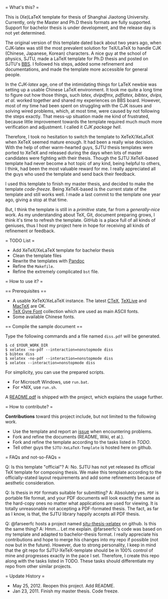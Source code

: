 = What's this? =

This is (Xe)LaTeX template for thesis of Shanghai Jiaotong University. Currently, only the Master and Ph.D thesis formats are fully supported. Support for bachelor thesis is under development, and the release day is not yet determined. 

The original version of this template dated back about two years ago, when CJK-latex was still the most prevalent solution for TeX/LaTeX to handle CJK (Chinese, Japanese, Korean) characters. A nice guy at the school of physics, SJTU, made a LaTeX template for Ph.D thesis and posted on SJTU's [BBS](https://bbs.sjtu.edu.cn/bbsdoc?board=TeX_LaTeX). I followed his steps, added some refinement and documentations, and made the template more accessible for general people.

In the *CJK-latex* age, one of the intimidating things for LaTeX newbie was setting up a usable Chinese LaTeX environment. It took me quite a long time to figure out how those things, such *latex, dvipdfmx, pdflatex, bibtex, dvips, et al.* worked together and shared my experiences on BBS board. However, most of my time had been spent on struggling with the CJK issues and solving wired problems, which, at most time, were caused by not following the steps exactly. That mess-up situation made me kind of frustrated, because little improvement towards the template required much much more verification and adjustment. I called it *CJK package hell*.

Therefore, I took no hesitation to switch the template to XeTeX/XeLaTeX when XeTeX seemed mature enough. It had been a really wise decision. With the help of other warm-hearted guys, SJTU thesis templates were ported to XeTeX and released during the days when lots of master candidates were fighting with their thesis. Though the SJTU XeTeX-based template had never become a hot topic of any kind, being helpful to others, I think, had been the most valuable reward for me. I really appreciated all the guys who used the template and send back their feedback.

I used this template to finish my master thesis, and decided to make the template *code-freeze*. Being XeTeX-based is the current state of the template and still works well. I made a last commit to the template one year ago, giving a stop at that time.

But, I think the template is still in a *primitive* state, far from a *generally-nice* work. As my understanding about TeX, Git, document preparing grows, I think it's time to refresh the template. GitHub is a place full of all kinds of geniuses, thus I host my project here in hope for receiving all kinds of refinement or feedback. 

= TODO List =
* Add XeTeX/XeLaTeX template for bachelor thesis
* Clean the template files
* Rewrite the templates with [Pandoc](http://johnmacfarlane.net/pandoc/)
* Refine the ```Makefile```.
* Refine the extremely complicated ```bst``` file.

= How to use it? =

== Prerequisites ==

* A usable XeTeX/XeLaTeX instance. The latest [CTeX], [TeXLive] and [MacTeX] are OK.
* [TeX Gyre Font] collection which are used as main ASCII fonts.
* Some available Chinese fonts. 

== Compile the sample document ==

Type the following commands and a file named ```diss.pdf``` will be generated.

	$ cd $YOUR_WORK_DIR
	$ xelatex -no-pdf --interaction=nonstopmode diss
	$ bibtex diss
	$ xelatex -no-pdf --interaction=nonstopmode diss
	$ xelatex --interaction=nonstopmode diss
 
For simplicity, you can use the prepared scripts.

* For Microsoft Windows, use ```run.bat```.
* For *NIX, use ```run.sh```.

A [README.pdf] is shipped with the project, which explains the usage further.

= How to contribute? =

**Contributions** toward this project include, but not limited to the following work. 

* Use the template and report an [issue] when encountering problems.
* Fork and refine the documents (README, Wiki, et al.).
* Fork and refine the template according to the tasks listed in *TODO*.
* Tell other guys the ```SJTU-XeLaTeX-Template``` is hosted here on github. 

= FAQs and not-so-FAQs =

Q: Is this template "official"?
A: No. SJTU has not yet released its official TeX template for composing thesis. We make this template according to the officially-stated layout requirements and add some refinements because of aesthetic consideration.

Q: Is thesis in ```PDF``` formats suitable for submitting?
A: Absolutely yes. ```PDF``` is portable file format, and your PDF documents will look exactly the same as the hard-copy ones no matter what applications are used for viewing. It is totally unreasonable not accepting a PDF-formated thesis. The fact, as far as I know, is that, the SJTU library happily accepts all PDF thesis.

Q: @farseerfc hosts a project named [sjtu-thesis-xelatex] on github. Is this the same thing?
A: Hmm... Let me explain.  @farseerfc's code was based on my template and adapted to bachelor-thesis format. I really appreciate his contributions and hope to merge his changes into my repo if possible (not now but in the future). However, due to strong personality, I keep in mind that the git repo for SJTU-XeTeX-template should be in 100% control of mine and progresses exactly in the pace I set. Therefore, I create this repo along with the tasks listed in TODO. These tasks should differentiate my repo from other similar projects.

= Update History =

* May 25, 2012. Reopen this project. Add README.
* Jan 23, 2011. Finish my master thesis. Code freeze.

[README.pdf]: https://raw.github.com/weijianwen/sjtu-thesis-template-latex/master/README.pdf
[CTeX]: http://www.ctex.org/HomePage
[TeXLive]: http://www.tug.org/texlive/
[MacTeX]: http://www.tug.org/mactex/2011/
[TeX Gyre Font]: http://www.gust.org.pl/projects/e-foundry/tex-gyre/
[issue]: https://github.com/weijianwen/sjtu-thesis-template-latex/issues 
[sjtu-thesis-xelatex]: https://github.com/farseerfc/sjtu-thesis-xelatex
